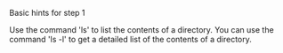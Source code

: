 Basic hints for step 1

Use the command 'ls' to list the contents of a directory. You can use the command 'ls -l' to get a detailed list of the contents of a directory.
